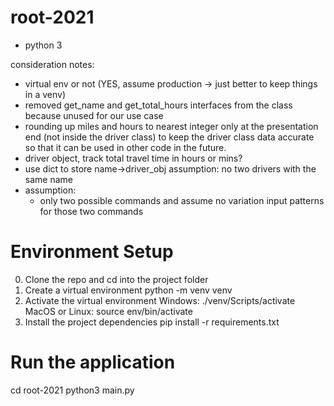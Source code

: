 # root-2021

- python 3

consideration notes:

- virtual env or not (YES, assume production -> just better to keep things in a venv)
- removed get_name and get_total_hours interfaces from the class because unused for our use case
- rounding up miles and hours to nearest integer only at the presentation end (not inside the driver class)
  to keep the driver class data accurate so that it can be used in other code in the future.
- driver object, track total travel time in hours or mins?
- use dict to store name->driver_obj
  assumption: no two drivers with the same name
- assumption:
  - only two possible commands
    and assume no variation input patterns for those two commands

# Environment Setup

0. Clone the repo and cd into the project folder
1. Create a virtual environment
   python -m venv venv
2. Activate the virtual environment
   Windows: ./venv/Scripts/activate
   MacOS or Linux: source env/bin/activate
3. Install the project dependencies
   pip install -r requirements.txt

# Run the application

cd root-2021
python3 main.py
